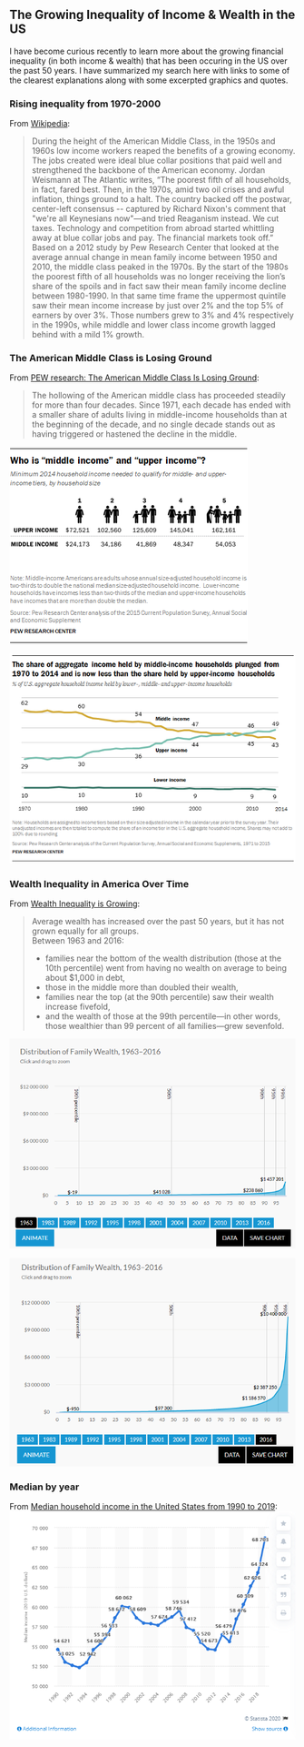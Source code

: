 ## The Growing Inequality of Income & Wealth in the US

I have become curious recently to learn more about the growing financial inequality (in both income & wealth) that has been occuring in the US over the past 50 years. I have summarized my search here with links to some of the clearest explanations along with some excerpted graphics and quotes.

### Rising inequality from 1970-2000
From [Wikipedia](https://en.wikipedia.org/wiki/Middle_class):

> During the height of the American Middle Class, in the 1950s and 1960s low income workers reaped the benefits of a growing economy. The jobs created were ideal blue collar positions that paid well and strengthened the backbone of the American economy. Jordan Weismann at The Atlantic writes, “The poorest fifth of all households, in fact, fared best. Then, in the 1970s, amid two oil crises and awful inflation, things ground to a halt. The country backed off the postwar, center-left consensus -- captured by Richard Nixon's comment that "we're all Keynesians now"—and tried Reaganism instead. We cut taxes. Technology and competition from abroad started whittling away at blue collar jobs and pay. The financial markets took off.” Based on a 2012 study by Pew Research Center that looked at the average annual change in mean family income between 1950 and 2010, the middle class peaked in the 1970s. By the start of the 1980s the poorest fifth of all households was no longer receiving the lion’s share of the spoils and in fact saw their mean family income decline between 1980-1990. In that same time frame the uppermost quintile saw their mean income increase by just over 2% and the top 5% of earners by over 3%. Those numbers grew to 3% and 4% respectively in the 1990s, while middle and lower class income growth lagged behind with a mild 1% growth.

### The American Middle Class is Losing Ground
From [PEW research: The American Middle Class Is Losing Ground](https://www.pewsocialtrends.org/2015/12/09/the-american-middle-class-is-losing-ground/):

> The hollowing of the American middle class has proceeded steadily for more than four decades. Since 1971, each decade has ended with a smaller share of adults living in middle-income households than at the beginning of the decade, and no single decade stands out as having triggered or hastened the decline in the middle.

![Who is middle income](images/who-is-middle-income.png)

![aggregate income share](images/income-aggregate-share.png)

### Wealth Inequality in America Over Time
From [Wealth Inequality is Growing](https://apps.urban.org/features/wealth-inequality-charts/):

> Average wealth has increased over the past 50 years, but it has not grown equally for all groups.  
> Between 1963 and 2016:
> - families near the bottom of the wealth distribution (those at the 10th percentile) went from having no wealth on average to being about $1,000 in debt,
> - those in the middle more than doubled their wealth,
> - families near the top (at the 90th percentile) saw their wealth increase fivefold,
> - and the wealth of those at the 99th percentile—in other words, those wealthier than 99 percent of all families—grew sevenfold.

![Distribution of Family Wealth](images/distribution-of-wealth1963.png)

![Distribution of Family Wealth](images/distribution-of-wealth2016.png)

### Median by year
From [Median household income in the United States from 1990 to 2019](https://www.statista.com/statistics/200838/median-household-income-in-the-united-states/):
![median by year](images/median-by-year.png)
